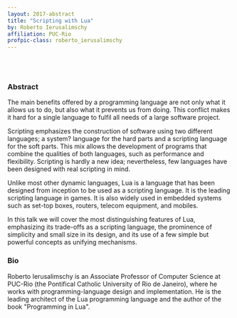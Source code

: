 ```yaml
---
layout: 2017-abstract
title: "Scripting with Lua"
by: Roberto Ierusalimschy
affiliation: PUC-Rio
profpic-class: roberto_ierusalimschy
---
```


<br/>

<br/>

### Abstract

The main benefits offered by a programming language are not only what it
allows us to do, but also what it prevents us from doing. This conflict
makes it hard for a single language to fulfil all needs of a large
software project.

Scripting emphasizes the construction of software using two different
languages; a system? language for the hard parts and a scripting
language for the soft parts.  This mix allows the development of
programs that combine the qualities of both languages, such as
performance and flexibility.  Scripting is hardly a new idea;
nevertheless, few languages have been designed with real scripting in
mind.

Unlike most other dynamic languages, Lua is a language that has been
designed from inception to be used as a scripting language. It is the
leading scripting language in games. It is also widely used in embedded
systems such as set-top boxes, routers, telecom equipment, and mobiles.

In this talk we will cover the most distinguishing features of Lua,
emphasizing its trade-offs as a scripting language, the prominence of
simplicity and small size in its design, and its use of a few simple but
powerful concepts as unifying mechanisms.

### Bio

Roberto Ierusalimschy is an Associate Professor of Computer Science at
PUC-Rio (the Pontifical Catholic University of Rio de Janeiro), where
he works with programming-language design and implementation. He is the
leading architect of the Lua programming language and the author of the
book "Programming in Lua".



